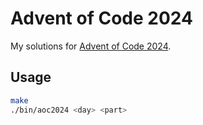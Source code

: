 # Advent of Code 2024

My solutions for [Advent of Code 2024](https://adventofcode.com/2024).

## Usage

```bash
make
./bin/aoc2024 <day> <part>
```
